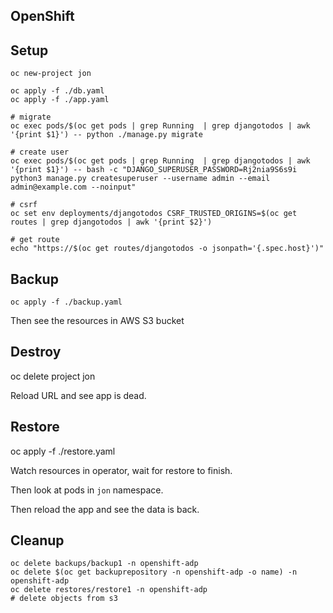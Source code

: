 ## OpenShift

## Setup

```shell
oc new-project jon

oc apply -f ./db.yaml
oc apply -f ./app.yaml

# migrate
oc exec pods/$(oc get pods | grep Running  | grep djangotodos | awk '{print $1}') -- python ./manage.py migrate

# create user
oc exec pods/$(oc get pods | grep Running  | grep djangotodos | awk '{print $1}') -- bash -c "DJANGO_SUPERUSER_PASSWORD=Rj2nia9S6s9i python3 manage.py createsuperuser --username admin --email admin@example.com --noinput"

# csrf
oc set env deployments/djangotodos CSRF_TRUSTED_ORIGINS=$(oc get routes | grep djangotodos | awk '{print $2}')

# get route
echo "https://$(oc get routes/djangotodos -o jsonpath='{.spec.host}')"
```

## Backup

```shell
oc apply -f ./backup.yaml
```

Then see the resources in AWS S3 bucket


## Destroy
oc delete project jon

Reload URL and see app is dead.


## Restore
oc apply -f ./restore.yaml

Watch resources in operator, wait for restore to finish.

Then look at pods in `jon` namespace.

Then reload the app and see the data is back.



## Cleanup

```shell
oc delete backups/backup1 -n openshift-adp
oc delete $(oc get backuprepository -n openshift-adp -o name) -n openshift-adp
oc delete restores/restore1 -n openshift-adp
# delete objects from s3
```

